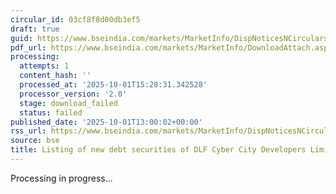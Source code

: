 ```yaml
---
circular_id: 03cf8f8d00db3ef5
draft: true
guid: https://www.bseindia.com/markets/MarketInfo/DispNoticesNCirculars.aspx?Noticeid={0818406C-0C63-4A02-862C-18CA999C3122}&noticeno=20251001-56&dt=10/01/2025&icount=56&totcount=74&flag=0
pdf_url: https://www.bseindia.com/markets/MarketInfo/DownloadAttach.aspx?id=20251001-56&attachedId=
processing:
  attempts: 1
  content_hash: ''
  processed_at: '2025-10-01T15:28:31.342528'
  processor_version: '2.0'
  stage: download_failed
  status: failed
published_date: '2025-10-01T13:00:02+00:00'
rss_url: https://www.bseindia.com/markets/MarketInfo/DispNoticesNCirculars.aspx?Noticeid={0818406C-0C63-4A02-862C-18CA999C3122}&noticeno=20251001-56&dt=10/01/2025&icount=56&totcount=74&flag=0
source: bse
title: Listing of new debt securities of DLF Cyber City Developers Limited
---
```


Processing in progress...
